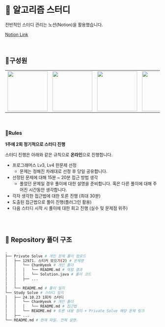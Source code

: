 # 🔖 알고리즘 스터디

<p> 전반적인 스터디 관리는 노션(Notion)을 활용했습니다. </p>

[Notion Link](https://purrfect-fridge-ab8.notion.site/127f11fed59180d185a9ecb4b4374ad4?pvs=4)

<br>

## 🙂구성원

<table>
 <tr>
    <td align="center"><a href="https://github.com/Be-HinD"><img src="https://avatars.githubusercontent.com/Be-HinD" width="130px;" alt=""></a></td>
    <td align="center"><a href="https://github.com/ChaNyeok1225"><img src="https://avatars.githubusercontent.com/ChaNyeok1225" width="130px;" alt=""></a></td>
    <td align="center"><a href="https://github.com/hoing97s"><img src="https://avatars.githubusercontent.com/hoing97s" width="130px;" alt=""></a></td>
    <td align="center"><a href="https://github.com/kimhaechang1"><img src="https://avatars.githubusercontent.com/kimhaechang1" width="130px;" alt=""></a></td>
 </tr>
</table>

<br>

### 📌Rules

<aside>

**1주에 2회 정기적으로 스터디 진행**

스터디 진행은 아래와 같은 규칙으로 **온라인**으로 진행합니다.

- 프로그래머스 Lv3, Lv4 한문제 선정
  - 문제는 정해진 차례대로 선정 후 당일 공유합니다.
- 선정된 문제에 대해 15분 ~ 20분 접근 방법 생각
  - 풀었던 문제일 경우 풀이에 대한 설명을 준비합니다.
    혹은 다른 풀이에 대해 주어진 시간동안 생각합니다.
- 각자 생각한 접근법에 대한 토론 진행 (최대 30분)
- 도출된 접근법으로 풀이 진행(플러그인 활용)
- 다음 스터디 시작 시 풀이에 대한 회고 진행 (실수 및 문제점 위주)

</aside>

<br>

<br>

## 📁 Repository 폴더 구조

```bash
.
├── Private Solve # 개인 문제 풀이 업로드
│   ├── 12971. 스티커 모으기(2) # 문제명
│   │   └── ChanHyeok # 개인 폴더
│   │   │   └── README.md # 채점 결과
│   │   │   └── Solution.java # 풀이 코드
│   │   ├── ...
│   │
│   └── README.md # 풀이 일지
└── Study Solve # 스터디 일지
│   ├── 24.10.23 1회차 스터디
│   │   └── ChanHyeok # 개인 폴더
│   │   │   └── README.md # 접근법
│   │   └── README.md # 토론 내용 정리 + Private Solve 해당 문제 링크
│   ├── ...
└── README.md # 현재 파일. 전체 설명.
```

